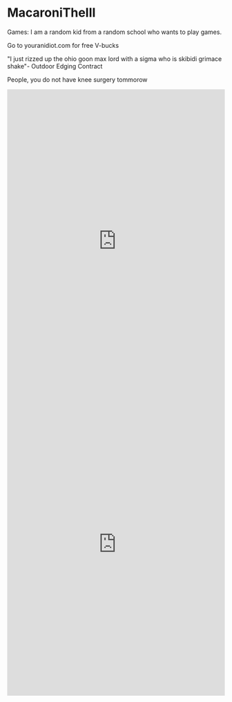 # MacaroniTheIII
Games:
I am a random kid from a random school who wants to play games.


Go to youranidiot.com for free V-bucks


"I just rizzed up the ohio goon max lord with a sigma who is skibidi grimace shake"- Outdoor Edging Contract


People, you do not have knee surgery tommorow


<iframe src="https://snakegame.org/" width="100%" height="700" frameborder="0" scrolling="no"></iframe>


<iframe src="https://eaglercraft.com/mc/1.8.8/" width="100%" height="700" frameborder="0" scrolling="no"></iframe>
